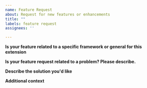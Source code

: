 ```yaml
---
name: Feature Request
about: Request for new features or enhancements
title: ""
labels: feature request
assignees: ''

---
```


**Is your feature related to a specific framework or general for this extension**
<!-- Ex. General, vue-i18n, react-intl etc... -->

**Is your feature request related to a problem? Please describe.**
<!-- A clear and concise description of what the problem is. Ex. I'm always frustrated when [...] -->

**Describe the solution you'd like**
<!-- A clear and concise description of what you want to happen. -->

**Additional context**
<!-- Add any other context or screenshots about the feature request here. -->
